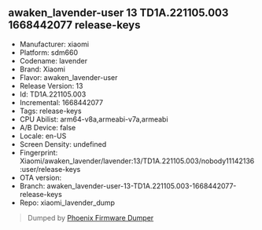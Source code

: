 ## awaken_lavender-user 13 TD1A.221105.003 1668442077 release-keys
- Manufacturer: xiaomi
- Platform: sdm660
- Codename: lavender
- Brand: Xiaomi
- Flavor: awaken_lavender-user
- Release Version: 13
- Id: TD1A.221105.003
- Incremental: 1668442077
- Tags: release-keys
- CPU Abilist: arm64-v8a,armeabi-v7a,armeabi
- A/B Device: false
- Locale: en-US
- Screen Density: undefined
- Fingerprint: Xiaomi/awaken_lavender/lavender:13/TD1A.221105.003/nobody11142136:user/release-keys
- OTA version: 
- Branch: awaken_lavender-user-13-TD1A.221105.003-1668442077-release-keys
- Repo: xiaomi_lavender_dump


>Dumped by [Phoenix Firmware Dumper](https://github.com/DroidDumps/phoenix_firmware_dumper)
